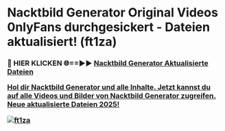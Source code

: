 # Nacktbild Generator Original Videos 0nlyFans durchgesickert - Dateien aktualisiert! (ft1za)

<h3>🔴 HIER KLICKEN 🌐==►► <a href="https://tinyurl.com/h6vf6nb8" rel="nofollow">Nacktbild Generator Aktualisierte Dateien

Hol dir Nacktbild Generator und alle Inhalte. Jetzt kannst du auf alle Videos und Bilder von Nacktbild Generator zugreifen. Neue aktualisierte Dateien 2025!

[![ft1za](https://i.imgur.com/sD4kR3V.gif)](https://tinyurl.com/h6vf6nb8)
